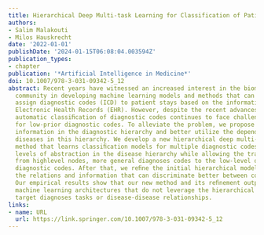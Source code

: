 ```yaml
---
title: Hierarchical Deep Multi-task Learning for Classification of Patient Diagnoses
authors:
- Salim Malakouti
- Milos Hauskrecht
date: '2022-01-01'
publishDate: '2024-01-15T06:08:04.003594Z'
publication_types:
- chapter
publication: '*Artificial Intelligence in Medicine*'
doi: 10.1007/978-3-031-09342-5_12
abstract: Recent years have witnessed an increased interest in the biomedical research
  community in developing machine learning models and methods that can automatically
  assign diagnostic codes (ICD) to patient stays based on the information in their
  Electronic Health Records (EHR). However, despite the recent advances, accurate
  automatic classiﬁcation of diagnostic codes continues to face challenges, especially
  for low-prior diagnostic codes. To alleviate the problem, we propose to leverage
  information in the diagnostic hierarchy and better utilize the dependencies among
  diseases in this hierarchy. We develop a new hierarchical deep multi-task learning
  method that learns classiﬁcation models for multiple diagnostic codes at the diﬀerent
  levels of abstraction in the disease hierarchy while allowing the transfer of information
  from highlevel nodes, more general diagnoses codes to the low-level ones, more speciﬁc
  diagnostic codes. After that, we reﬁne the initial hierarchical model by utilizing
  the relations and information that can discriminate better between competing diseases.
  Our empirical results show that our new method and its reﬁnement outperform baseline
  machine learning architectures that do not leverage the hierarchical structure of
  target diagnoses tasks or disease-disease relationships.
links:
- name: URL
  url: https://link.springer.com/10.1007/978-3-031-09342-5_12
---
```

